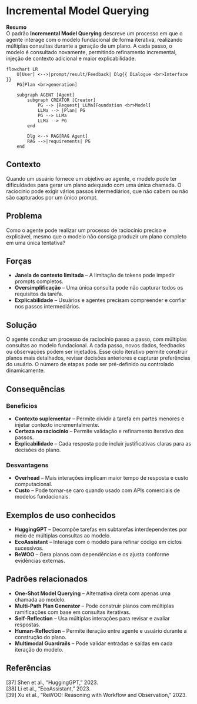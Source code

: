 # Incremental Model Querying

**Resumo**  
O padrão **Incremental Model Querying** descreve um processo em que o agente interage com o modelo fundacional de forma iterativa, realizando múltiplas consultas durante a geração de um plano. A cada passo, o modelo é consultado novamente, permitindo refinamento incremental, injeção de contexto adicional e maior explicabilidade.

```mermaid
flowchart LR
    U[User] <-->|prompt/result/Feedback| Dlg{{ Dialogue <br>Interface }}
    PG[Plan <br>generation]

    subgraph AGENT [Agent]
        subgraph CREATOR [Creator]
            PG --> |Request| LLMa[Foundation <br>Model]
            LLMa --> |Plan| PG
            PG --> LLMa
            LLMa --> PG
        end

        Dlg <--> RAG[RAG Agent]
        RAG -->|requirements| PG
    end
```

## Contexto
Quando um usuário fornece um objetivo ao agente, o modelo pode ter dificuldades para gerar um plano adequado com uma única chamada. O raciocínio pode exigir vários passos intermediários, que não cabem ou não são capturados por um único prompt.

## Problema
Como o agente pode realizar um processo de raciocínio preciso e explicável, mesmo que o modelo não consiga produzir um plano completo em uma única tentativa?

## Forças
- **Janela de contexto limitada** – A limitação de tokens pode impedir prompts completos.
- **Oversimplificação** – Uma única consulta pode não capturar todos os requisitos da tarefa.
- **Explicabilidade** – Usuários e agentes precisam compreender e confiar nos passos intermediários.

## Solução
O agente conduz um processo de raciocínio passo a passo, com múltiplas consultas ao modelo fundacional. A cada passo, novos dados, feedbacks ou observações podem ser injetados. Esse ciclo iterativo permite construir planos mais detalhados, revisar decisões anteriores e capturar preferências do usuário. O número de etapas pode ser pré-definido ou controlado dinamicamente.

## Consequências

### Benefícios
- **Contexto suplementar** – Permite dividir a tarefa em partes menores e injetar contexto incrementalmente.
- **Certeza no raciocínio** – Permite validação e refinamento iterativo dos passos.
- **Explicabilidade** – Cada resposta pode incluir justificativas claras para as decisões do plano.

### Desvantagens
- **Overhead** – Mais interações implicam maior tempo de resposta e custo computacional.
- **Custo** – Pode tornar-se caro quando usado com APIs comerciais de modelos fundacionais.

## Exemplos de uso conhecidos
- **HuggingGPT** – Decompõe tarefas em subtarefas interdependentes por meio de múltiplas consultas ao modelo.
- **EcoAssistant** – Interage com o modelo para refinar código em ciclos sucessivos.
- **ReWOO** – Gera planos com dependências e os ajusta conforme evidências externas.

## Padrões relacionados
- **One-Shot Model Querying** – Alternativa direta com apenas uma chamada ao modelo.
- **Multi-Path Plan Generator** – Pode construir planos com múltiplas ramificações com base em consultas iterativas.
- **Self-Reflection** – Usa múltiplas interações para revisar e avaliar respostas.
- **Human-Reflection** – Permite iteração entre agente e usuário durante a construção do plano.
- **Multimodal Guardrails** – Pode validar entradas e saídas em cada iteração do modelo.

## Referências
[37] Shen et al., “HuggingGPT,” 2023.  
[38] Li et al., “EcoAssistant,” 2023.  
[39] Xu et al., “ReWOO: Reasoning with Workflow and Observation,” 2023.